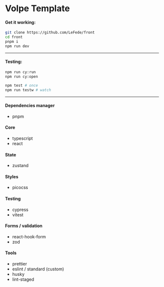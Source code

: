 # Volpe Template

#### Get it working:

```sh
git clone https://github.com/LeFede/front
cd front
pnpm i
npm run dev
```

---

#### Testing:

```sh
npm run cy:run
npm run cy:open
```

```sh
npm test # once
npm run testw # watch
```

---

#### Dependencies manager

- pnpm

#### Core

- typescript
- react

#### State

- zustand

#### Styles

- picocss

#### Testing

- cypress
- vitest

#### Forms / validation

- react-hook-form
- zod

#### Tools

- prettier
- eslint / standard (custom)
- husky
- lint-staged
